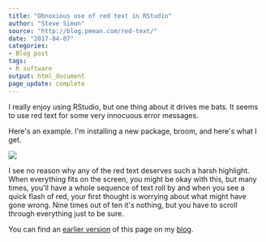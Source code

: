 ```yaml
---
title: "Obnoxious use of red text in RStudio"
author: "Steve Simon"
source: "http://blog.pmean.com/red-text/"
date: "2017-04-07"
categories:
- Blog post
tags:
- R software
output: html_document
page_update: complete
---
```


I really enjoy using RStudio, but one thing about it drives me bats. It seems to use red text for some very innocuous error messages.

<!---More--->

Here's an example. I'm installing a new package, broom, and here's what I get.

![](http://www.pmean.com/new-images/17/red-text01.png)

I see no reason why any of the red text deserves such a harsh highlight. When everything fits on the screen, you might be okay with this, but many times, you'll have a whole sequence of text roll by and when you see a quick flash of red, your first thought is worrying about what might have gone wrong. Nine times out of ten it's nothing, but you have to scroll through everything just to be sure.

You can find an [earlier version][sim1] of this page on my [blog][sim2].

[sim1]: http://blog.pmean.com/red-text/
[sim2]: http://blog.pmean.com
